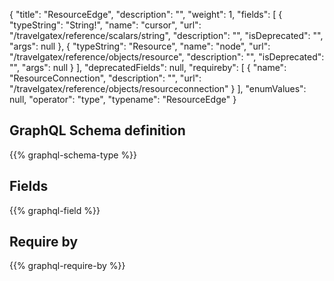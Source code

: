 {
  "title": "ResourceEdge",
  "description": "",
  "weight": 1,
  "fields": [
    {
      "typeString": "String!",
      "name": "cursor",
      "url": "/travelgatex/reference/scalars/string",
      "description": "",
      "isDeprecated": "",
      "args": null
    },
    {
      "typeString": "Resource",
      "name": "node",
      "url": "/travelgatex/reference/objects/resource",
      "description": "",
      "isDeprecated": "",
      "args": null
    }
  ],
  "deprecatedFields": null,
  "requireby": [
    {
      "name": "ResourceConnection",
      "description": "",
      "url": "/travelgatex/reference/objects/resourceconnection"
    }
  ],
  "enumValues": null,
  "operator": "type",
  "typename": "ResourceEdge"
}
## GraphQL Schema definition

{{% graphql-schema-type %}}

## Fields

{{% graphql-field %}}

## Require by

{{% graphql-require-by %}}
